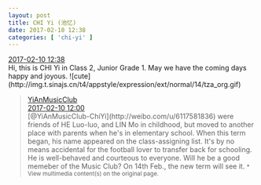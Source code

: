 ```yaml
---
layout: post
title: CHI Yi (池忆)
date: 2017-02-10 12:38
categories: [ 'chi-yi' ]
---
```


<div class="weibo-info">
  <a href="http://weibo.com/6117581836/EuSfqjbhR">2017-02-10 12:38</a>
</div>
Hi, this is CHI Yi in Class 2, Junior Grade 1. May we have the coming days happy and joyous. ![cute](http://img.t.sinajs.cn/t4/appstyle/expression/ext/normal/14/tza_org.gif)

<!-- more -->

> <div class="weibo-post-name">
>   <a href="http://weibo.com/u/6094546964">YiAnMusicClub</a>
> </div>
> <div class="weibo-info">
>   <a href="http://weibo.com/6094546964/EuRZQkOXt">2017-02-10 12:00</a>
> </div>  
> [@YiAnMusicClub-ChiYi](http://weibo.com/u/6117581836) were friends of HE Luo-luo, and LIN Mo in childhood, but moved to another place with parents when he's in elementary school. When this term began, his name appeared on the class-assigning list. It's by no means accidental for the football lover to transfer back for schooling. He is well-behaved and courteous to everyone. Will he be a good memeber of the Music Club? On 14th Feb., the new term will see it.  
> <small>* View multimedia content(s) on the original page.</small>
